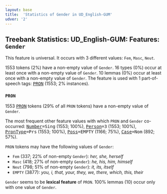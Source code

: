 ```yaml
---
layout: base
title:  'Statistics of Gender in UD_English-GUM'
udver: '2'
---
```


## Treebank Statistics: UD_English-GUM: Features: `Gender`

This feature is universal.
It occurs with 3 different values: `Fem`, `Masc`, `Neut`.

1553 tokens (2%) have a non-empty value of `Gender`.
16 types (0%) occur at least once with a non-empty value of `Gender`.
10 lemmas (0%) occur at least once with a non-empty value of `Gender`.
The feature is used with 1 part-of-speech tags: <tt><a href="en_gum-pos-PRON.html">PRON</a></tt> (1553; 2% instances).

### `PRON`

1553 <tt><a href="en_gum-pos-PRON.html">PRON</a></tt> tokens (29% of all `PRON` tokens) have a non-empty value of `Gender`.

The most frequent other feature values with which `PRON` and `Gender` co-occurred: <tt><a href="en_gum-feat-Number.html">Number</a></tt><tt>=Sing</tt> (1553; 100%), <tt><a href="en_gum-feat-Person.html">Person</a></tt><tt>=3</tt> (1553; 100%), <tt><a href="en_gum-feat-PronType.html">PronType</a></tt><tt>=Prs</tt> (1553; 100%), <tt><a href="en_gum-feat-Poss.html">Poss</a></tt><tt>=EMPTY</tt> (1166; 75%), <tt><a href="en_gum-feat-Case.html">Case</a></tt><tt>=Nom</tt> (892; 57%).

`PRON` tokens may have the following values of `Gender`:

* `Fem` (337; 22% of non-empty `Gender`): <em>her, she, herself</em>
* `Masc` (418; 27% of non-empty `Gender`): <em>he, his, him, himself</em>
* `Neut` (798; 51% of non-empty `Gender`): <em>it, its, itself</em>
* `EMPTY` (3877): <em>you, i, that, your, they, we, there, which, this, their</em>

`Gender` seems to be **lexical feature** of `PRON`. 100% lemmas (10) occur only with one value of `Gender`.

